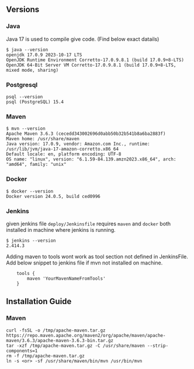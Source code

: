 ## Versions
### Java
Java 17 is used to compile give code. (Find below exact datails)
```
$ java --version
openjdk 17.0.9 2023-10-17 LTS
OpenJDK Runtime Environment Corretto-17.0.9.8.1 (build 17.0.9+8-LTS)
OpenJDK 64-Bit Server VM Corretto-17.0.9.8.1 (build 17.0.9+8-LTS, mixed mode, sharing)
```
### Postgresql
```
psql --version
psql (PostgreSQL) 15.4
```
### Maven
```
$ mvn --version
Apache Maven 3.6.3 (cecedd343002696d0abb50b32b541b8a6ba2883f)
Maven home: /usr/share/maven
Java version: 17.0.9, vendor: Amazon.com Inc., runtime: /usr/lib/jvm/java-17-amazon-corretto.x86_64
Default locale: en, platform encoding: UTF-8
OS name: "linux", version: "6.1.59-84.139.amzn2023.x86_64", arch: "amd64", family: "unix"
```
### Docker
```
$ docker --version
Docker version 24.0.5, build ced0996
```
### Jenkins
given jenkins file `deploy/Jenkinsfile` requires `maven` and `docker` both installed in machine where jenkins is running.
```
$ jenkins --version
2.414.3
```
Adding maven to tools wont work as tool section not defined in JenkinsFile. Add below snippet to jenkins file if mvn not installed on machine.
```
    tools {
        maven 'YourMavenNameFromTools'
    }
```

## Installation Guide

### Maven
```
curl -fsSL -o /tmp/apache-maven.tar.gz https://repo.maven.apache.org/maven2/org/apache/maven/apache-maven/3.6.3/apache-maven-3.6.3-bin.tar.gz
tar -xzf /tmp/apache-maven.tar.gz -C /usr/share/maven --strip-components=1
rm -f /tmp/apache-maven.tar.gz
ln -s <or> -sf /usr/share/maven/bin/mvn /usr/bin/mvn
```